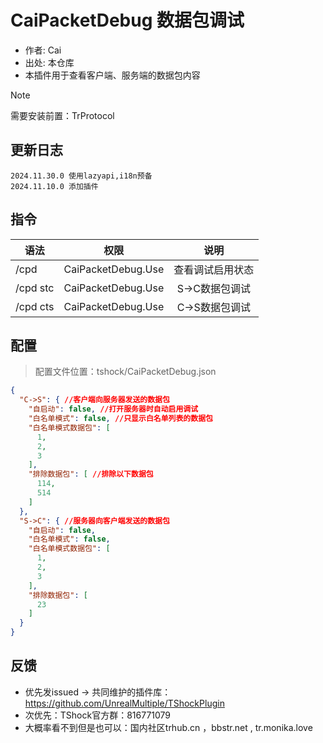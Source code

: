 # CaiPacketDebug 数据包调试

- 作者: Cai
- 出处: 本仓库
- 本插件用于查看客户端、服务端的数据包内容

> [!NOTE]  
> 需要安装前置：TrProtocol

## 更新日志

```
2024.11.30.0 使用lazyapi,i18n预备
2024.11.10.0 添加插件
```

## 指令

| 语法       |          权限           |    说明     |
|----------|:---------------------:|:---------:|
| /cpd     |  CaiPacketDebug.Use  | 查看调试启用状态  |
| /cpd stc |  CaiPacketDebug.Use   | S->C数据包调试 |
| /cpd cts |  CaiPacketDebug.Use  | C->S数据包调试 |


## 配置
> 配置文件位置：tshock/CaiPacketDebug.json
```json    
{
  "C->S": { //客户端向服务器发送的数据包
    "自启动": false, //打开服务器时自动启用调试
    "白名单模式": false, //只显示白名单列表的数据包
    "白名单模式数据包": [
      1,
      2,
      3
    ],
    "排除数据包": [ //排除以下数据包
      114,
      514
    ]
  },
  "S->C": { //服务器向客户端发送的数据包
    "自启动": false,
    "白名单模式": false,
    "白名单模式数据包": [
      1,
      2,
      3
    ],
    "排除数据包": [
      23
    ]
  }
}
```

## 反馈

- 优先发issued -> 共同维护的插件库：https://github.com/UnrealMultiple/TShockPlugin
- 次优先：TShock官方群：816771079
- 大概率看不到但是也可以：国内社区trhub.cn ，bbstr.net , tr.monika.love
